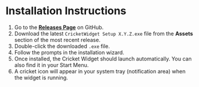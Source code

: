 # Installation Instructions

1.  Go to the [**Releases Page**](https://github.com/hk-vk/cricket-score-widget/releases) on GitHub.
2.  Download the latest `CricketWidget Setup X.Y.Z.exe` file from the **Assets** section of the most recent release.
3.  Double-click the downloaded `.exe` file.
4.  Follow the prompts in the installation wizard.
5.  Once installed, the Cricket Widget should launch automatically. You can also find it in your Start Menu.
6.  A cricket icon will appear in your system tray (notification area) when the widget is running. 